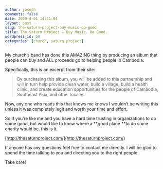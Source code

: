 ```yaml
---
author: joseph
comments: false
date: 2009-4-01 14:41:04
layout: post
slug: the-saturn-project-buy-music-do-good
title: The Saturn Project – Buy Music. Do Good.
wordpress_id: 59
categories: [church, saturn project]
---
```


My church’s band has done this AMAZING thing by producing an album that people can buy and ALL proceeds go to helping people in Cambodia.

<!-- more -->

Specifically, this is an excerpt from their site: 

> By purchasing this album, you will be added to this partnership and will in turn help provide clean water, build a village, build a health clinic, and create education opportunities for the people of Cambodia, Southeast Asia, and other locales.

Now, any one who reads this that knows me knows I wouldn’t be writing this unless it was completely legit and worth your time and effort.

So if you’re like me and you have a hard time trusting in organizations to do some good, but would like to know where a **good place **to do some charity would be, this is it.

[http://thesaturnproject.com/](http://thesaturnproject.com/)

If anyone has any questions feel free to contact me directly. I will be glad to spend the time talking to you and directing you to the right people.

Take care!
